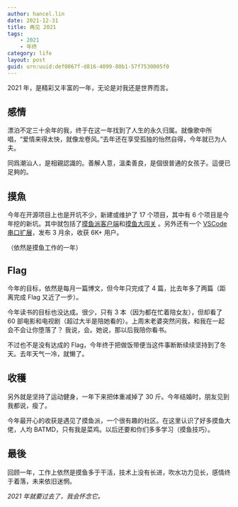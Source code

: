 ```yaml
---
author: hancel.lin
date: 2021-12-31
title: 再见 2021
tags: 
    - 2021
    - 年终
category: life
layout: post
guid: urn:uuid:def0867f-d816-4099-80b1-57f7530005f0
---
```

2021 年，是精彩又丰富的一年，无论是对我还是世界而言。

## 感情

漂泊不定三十余年的我，终于在这一年找到了人生的永久归属。就像歌中所唱，“爱情来得太快，就像龙卷风。”去年还在享受孤独的怡然自得，今年就已为人夫。

同爲潮汕人，是相親認識的。善解人意，溫柔善良，是個很普通的女孩子。這便已足夠的。

## 摸魚

今年在开源项目上也是开坑不少，新建或维护了 17 个项目，其中有 6 个项目是今年挖的新坑。其中就包括了[摸鱼派客户端](https://github.com/imlinhanchao/pwl-chat)和[摸鱼大闯关](https://github.com/imlinhanchao/puzzle_node) 。另外还有一个 [VSCode 串口扩展](https://marketplace.visualstudio.com/items?itemName=hancel.serialport-helper)，发布 3 月余，收获 6K+ 用户。

（依然是摸鱼工作的一年）

## Flag

今年的目标，依然是每月一篇博文，但今年只完成了 4 篇，比去年多了两篇（距离完成 Flag 又近了一步）。

今年读书的目标也没达成。很少，只有 3 本（因为都在忙着陪女友），但却看了 60 部电影和电视剧（超过大半是陪她看的）。上周末老婆突然问我，和我在一起会不会让你堕落了？ 我说，会。她说，那以后我陪你看书。

不过也不是没有达成的 Flag，今年终于把做饭带便当这件事断断续续坚持到了冬天。去年天气一冷，就懒了。

## 收穫

另外就是坚持了运动健身，一年下来把体重减掉了 30 斤。今年结婚时，朋友见到我都说，瘦了。

今年最开心的收获是遇见了摸鱼派，一个很有趣的社区。在这里认识了好多摸鱼大佬，人均 BATMD，只有我是菜鸡。以后还要和你们多多学习（摸鱼技巧）。

## 最後

回顾一年，工作上依然是摸鱼多于干活，技术上没有长进，吹水功力见长，感情终于着落，未来依旧迷惘。

*2021 年就要过去了，我会怀念它。*
